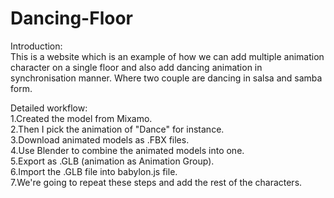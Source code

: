# Dancing-Floor
Introduction:<br>
This is a website which is an example of how we can add multiple animation character on a single floor and also add dancing animation in synchronisation manner.
Where two couple are dancing in salsa and samba form.

Detailed workflow:<br>
1.Created the model from Mixamo.<br>
2.Then I pick the animation of "Dance" for instance.<br>
3.Download animated models as .FBX files.<br>
4.Use Blender to combine the animated models into one.<br>
5.Export as .GLB (animation as Animation Group).<br>
6.Import the .GLB file into babylon.js file.<br>
7.We're going to repeat these steps and add the rest of the characters.<br>
 
